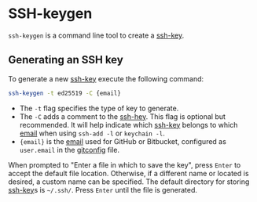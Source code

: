 # SSH-keygen

`ssh-keygen` is a command line tool to create a [ssh-key](ssh-key.md).

## Generating an SSH key

To generate a new [ssh-key](ssh-key.md) execute the following command:

```sh
ssh-keygen -t ed25519 -C {email}
```

- The `-t` flag specifies the type of key to generate.
- The `-C` adds a comment to the [ssh-hey](ssh-key.md).
	This flag is optional but recommended.
	It will help indicate which [ssh-key](ssh-key.md) belongs to which [email](email.md) when using `ssh-add -l` or `keychain -l`.
- `{email}` is the [email](email.md) used for GitHub or Bitbucket, configured as `user.email` in the [gitconfig](gitconfig.md) file.

When prompted to "Enter a file in which to save the key", press `Enter` to accept the default file location.
Otherwise, if a different name or located is desired, a custom name can be specified.
The default directory for storing [ssh-key](ssh-key.md)s is `~/.ssh/`.
Press `Enter` until the file is generated.
